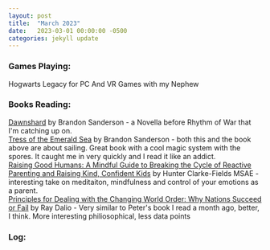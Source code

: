 ```yaml
---
layout: post
title:  "March 2023"
date:   2023-03-01 00:00:00 -0500
categories: jekyll update
---
```


### Games Playing:
Hogwarts Legacy for PC
And VR Games with my Nephew


### Books Reading:
[Dawnshard][ds] by Brandon Sanderson - a Novella before Rhythm of War that I'm catching up on.<br>
[Tress of the Emerald Sea][tress] by Brandon Sanderson - both this and the book above are about sailing. Great book with a cool magic system with the spores. It caught me in very quickly and I read it like an addict.<br>
[Raising Good Humans: A Mindful Guide to Breaking the Cycle of Reactive Parenting and Raising Kind, Confident Kids][humans] by Hunter Clarke-Fields MSAE - interesting take on meditaiton, mindfulness and control of your emotions as a parent.<br>
[Principles for Dealing with the Changing World Order: Why Nations Succeed or Fail][ray] by Ray Dalio - Very similar to Peter's book I read a month ago, better, I think. More interesting philiosophical, less data points<br>


### Log:


[ds]: https://www.amazon.com/Audible-Dawnshard-Stormlight-Archive/dp/B0B75LSVVX/ref=sr_1_1?crid=2VVMH2WWXF9XW&keywords=dawnshard+sanderson&qid=1678912932&sprefix=dawnshar+sanderson%2Caps%2C101&sr=8-1
[tress]: https://www.amazon.com/Trenza-del-Esmeralda-Tress-Emerald/dp/B0BT256RGS/ref=sr_1_1?crid=1LE2QQC6RYTI7&keywords=brandon+sanderson+tress&qid=1678913089&s=audible&sprefix=brandon+sanderson+tress%2Caudible%2C97&sr=1-1
[humans]: https://www.amazon.com/Raising-Good-Humans-Parenting-Confident/dp/B08FW8M7WG/ref=sr_1_1?keywords=raising+good+humans&qid=1678913227&s=audible&sprefix=raising%2Caudible%2C97&sr=1-1
[ray]: https://www.amazon.com/Changing-World-Order-Nations-Succeed/dp/B0873ZP8NG/ref=sr_1_3?keywords=mark+dalio&sr=8-3
